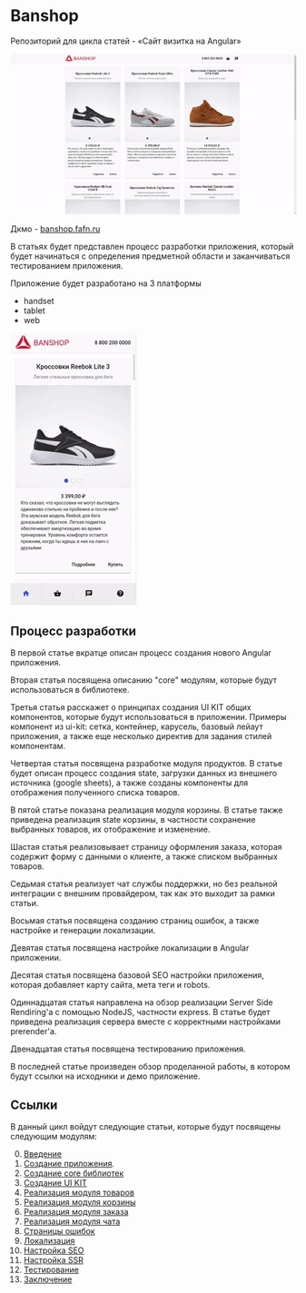# Banshop

Репозиторий для цикла статей - «Сайт визитка на Angular»

![Web](./docs/web.gif)

Дкмо - [banshop.fafn.ru](https://banshop.fafn.ru/)

В статьях будет представлен процесс разработки приложения, который будет начинаться с определения предметной области и заканчиваться тестированием приложения.

Приложение будет разработано на 3 платформы

- handset
- tablet
- web

![Handset](./docs/handset.gif)

## Процесс разработки

В первой статье вкратце описан процесс создания нового Angular приложения.

Вторая статья посвящена описанию "core" модулям, которые будут использоваться в библиотеке.

Третья статья расскажет о принципах создания UI KIT общих компонентов, которые будут использоваться в приложении. Примеры компонент из ui-kit: сетка, контейнер, карусель, базовый лейаут приложения, а также еще несколько директив для задания стилей компонентам.

Четвертая статья посвящена разработке модуля продуктов. В статье будет описан процесс создания state, загрузки данных из внешнего источника (google sheets), а также созданы компоненты для отображения полученного списка товаров.

В пятой статье показана реализация модуля корзины. В статье также приведена реализация state корзины, в частности сохранение выбранных товаров, их отображение и изменение.

Шастая статья реализовывает страницу оформления заказа, которая содержит форму с данными о клиенте, а также списком выбранных товаров.

Седьмая статья реализует чат службы поддержки, но без реальной интеграции с внешним провайдером, так как это выходит за рамки статьи.

Восьмая статья посвящена созданию страниц ошибок, а также настройке и генерации локализации.

Девятая статья посвящена настройке локализации в Angular приложении.

Десятая статья посвящена базовой SEO настройки приложения, которая добавляет карту сайта, мета теги и robots.

Одиннадцатая статья направлена на обзор реализации Server Side Rendiring'а с помощью NodeJS, частности express. В статье будет приведена реализация сервера вместе с корректными настройками prerender'а.

Двенадцатая статья посвящена тестированию приложения.

В последней статье произведен обзор проделанной работы, в котором будут ссылки на исходники и демо приложение.

## Ссылки

В данный цикл войдут следующие статьи, которые будут посвящены следующим модулям:

0. [Введение](https://medium.com/fafnur/%D1%81%D0%B0%D0%B9%D1%82-%D0%B2%D0%B8%D0%B7%D0%B8%D1%82%D0%BA%D0%B0-%D0%BD%D0%B0-angular-%D0%B2%D0%B2%D0%B5%D0%B4%D0%B5%D0%BD%D0%B8%D0%B5-9bc18c25fe37)
1. [Создание приложения](https://medium.com/fafnur/%D1%81%D0%B0%D0%B9%D1%82-%D0%B2%D0%B8%D0%B7%D0%B8%D1%82%D0%BA%D0%B0-%D0%BD%D0%B0-angular-%D1%81%D0%BE%D0%B7%D0%B4%D0%B0%D0%BD%D0%B8%D0%B5-angular-%D0%BF%D1%80%D0%B8%D0%BB%D0%BE%D0%B6%D0%B5%D0%BD%D0%B8%D1%8F-a113021c70d3).
2. [Создание core библиотек](https://medium.com/fafnur/%D1%81%D0%B0%D0%B9%D1%82-%D0%B2%D0%B8%D0%B7%D0%B8%D1%82%D0%BA%D0%B0-%D0%BD%D0%B0-angular-%D1%81%D0%BE%D0%B7%D0%B4%D0%B0%D0%BD%D0%B8%D0%B5-core-%D0%B1%D0%B8%D0%B1%D0%BB%D0%B8%D0%BE%D1%82%D0%B5%D0%BA-8fbe0a7f9608)
3. [Создание UI KIT](https://medium.com/fafnur/%D1%81%D0%B0%D0%B9%D1%82-%D0%B2%D0%B8%D0%B7%D0%B8%D1%82%D0%BA%D0%B0-%D0%BD%D0%B0-angular-%D1%81%D0%BE%D0%B7%D0%B4%D0%B0%D0%BD%D0%B8%D0%B5-ui-kit-75c02751900e)
4. [Реализация модуля товаров](https://medium.com/fafnur/%D1%81%D0%B0%D0%B9%D1%82-%D0%B2%D0%B8%D0%B7%D0%B8%D1%82%D0%BA%D0%B0-%D0%BD%D0%B0-angular-%D0%BC%D0%BE%D0%B4%D1%83%D0%BB%D1%8C-%D1%82%D0%BE%D0%B2%D0%B0%D1%80%D0%BE%D0%B2-659cd5599e93)
5. [Реализация модуля корзины](https://medium.com/fafnur/%D1%81%D0%B0%D0%B9%D1%82-%D0%B2%D0%B8%D0%B7%D0%B8%D1%82%D0%BA%D0%B0-%D0%BD%D0%B0-angular-%D0%BC%D0%BE%D0%B4%D1%83%D0%BB%D1%8C-%D0%BA%D0%BE%D1%80%D0%B7%D0%B8%D0%BD%D1%8B-1644d9cc493d)
6. [Реализация модуля заказа](https://medium.com/fafnur/%D1%81%D0%B0%D0%B9%D1%82-%D0%B2%D0%B8%D0%B7%D0%B8%D1%82%D0%BA%D0%B0-%D0%BD%D0%B0-angular-%D0%BC%D0%BE%D0%B4%D1%83%D0%BB%D1%8C-%D0%BE%D1%84%D0%BE%D1%80%D0%BC%D0%BB%D0%B5%D0%BD%D0%B8%D1%8F-%D0%B7%D0%B0%D0%BA%D0%B0%D0%B7%D0%B0-f2f0051ab82)
7. [Реализация модуля чата](https://medium.com/fafnur/%D1%81%D0%B0%D0%B9%D1%82-%D0%B2%D0%B8%D0%B7%D0%B8%D1%82%D0%BA%D0%B0-%D0%BD%D0%B0-angular-%D0%BC%D0%BE%D0%B4%D1%83%D0%BB%D1%8C-%D1%87%D0%B0%D1%82%D0%B0-e0fad0d09778)
8. [Страницы ошибок](https://medium.com/fafnur/%D1%81%D0%B0%D0%B9%D1%82-%D0%B2%D0%B8%D0%B7%D0%B8%D1%82%D0%BA%D0%B0-%D0%BD%D0%B0-angular-%D1%81%D1%82%D1%80%D0%B0%D0%BD%D0%B8%D1%86%D1%8B-%D0%BE%D1%88%D0%B8%D0%B1%D0%BE%D0%BA-cc71d573f7ca)
9. [Локализация](https://medium.com/fafnur/%D1%81%D0%B0%D0%B9%D1%82-%D0%B2%D0%B8%D0%B7%D0%B8%D1%82%D0%BA%D0%B0-%D0%BD%D0%B0-angular-%D0%BD%D0%B0%D1%81%D1%82%D1%80%D0%BE%D0%B9%D0%BA%D0%B0-%D0%BB%D0%BE%D0%BA%D0%B0%D0%BB%D0%B8%D0%B7%D0%B0%D1%86%D0%B8%D0%B8-4eb6ce8b2aac)
10. [Настройка SEO](https://medium.com/fafnur/%D1%81%D0%B0%D0%B9%D1%82-%D0%B2%D0%B8%D0%B7%D0%B8%D1%82%D0%BA%D0%B0-%D0%BD%D0%B0-angular-%D0%BD%D0%B0%D1%81%D1%82%D1%80%D0%BE%D0%B9%D0%BA%D0%B0-seo-69d1a329cd41)
11. [Настройка SSR](https://medium.com/fafnur/%D1%81%D0%B0%D0%B9%D1%82-%D0%B2%D0%B8%D0%B7%D0%B8%D1%82%D0%BA%D0%B0-%D0%BD%D0%B0-angular-%D0%BD%D0%B0%D1%81%D1%82%D1%80%D0%BE%D0%B9%D0%BA%D0%B0-ssr-e7d61b03c24e)
12. [Тестирование](https://medium.com/fafnur/%D1%81%D0%B0%D0%B9%D1%82-%D0%B2%D0%B8%D0%B7%D0%B8%D1%82%D0%BA%D0%B0-%D0%BD%D0%B0-angular-unit-%D1%82%D0%B5%D1%81%D1%82%D0%B8%D1%80%D0%BE%D0%B2%D0%B0%D0%BD%D0%B8%D0%B5-801760969790)
13. [Заключение](https://medium.com/fafnur/%D1%81%D0%B0%D0%B9%D1%82-%D0%B2%D0%B8%D0%B7%D0%B8%D1%82%D0%BA%D0%B0-%D0%BD%D0%B0-angular-%D0%B7%D0%B0%D0%BA%D0%BB%D1%8E%D1%87%D0%B5%D0%BD%D0%B8%D0%B5-1c5b9dec26fc)
